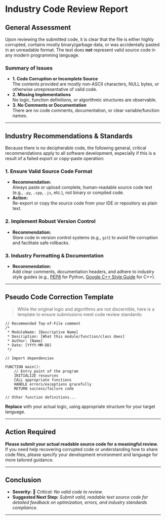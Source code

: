 # **Industry Code Review Report**

## **General Assessment**

Upon reviewing the submitted code, it is clear that the file is either highly corrupted, contains mostly binary/garbage data, or was accidentally pasted in an unreadable format. The text does **not** represent valid source code in any modern programming language.

### **Summary of Issues**
- **1. Code Corruption or Incomplete Source**  
  The contents provided are mostly non-ASCII characters, NULL bytes, or otherwise unrepresentative of valid code.
- **2. Missing Implementations**  
  No logic, function definitions, or algorithmic structures are observable.
- **3. No Comments or Documentation**  
  There are no code comments, documentation, or clear variable/function names.

---

## **Industry Recommendations & Standards**

Because there is no decipherable code, the following general, critical recommendations apply to all software development, especially if this is a result of a failed export or copy-paste operation:

### 1. **Ensure Valid Source Code Format**
- **Recommendation:**  
  Always paste or upload complete, human-readable source code text (e.g., `.py`, `.cpp`, `.js`, etc.), not binary or compiled code.
- **Action:**  
  Re-export or copy the source code from your IDE or repository as plain text.

### 2. **Implement Robust Version Control**
- **Recommendation:**  
  Store code in version control systems (e.g., `git`) to avoid file corruption and facilitate safe rollbacks.

### 3. **Industry Formatting & Documentation**
- **Recommendation:**  
  Add clear comments, documentation headers, and adhere to industry style guides (e.g., [PEP8](https://peps.python.org/pep-0008/) for Python, [Google C++ Style Guide](https://google.github.io/styleguide/cppguide.html) for C++).

---

## **Pseudo Code Correction Template**

> While the original logic and algorithms are not discernible, here is a template to ensure submissions meet code review standards:

```pseudo
// Recommended Top-of-File comment
/*
 * ModuleName: [Descriptive Name]
 * Description: [What this module/function/class does]
 * Author: [Name]
 * Date: [YYYY-MM-DD]
 */

// Import dependencies

FUNCTION main():
    // Entry point of the program
    INITIALIZE resources
    CALL appropriate functions
    HANDLE errors/exceptions gracefully
    RETURN success/failure code

// Other function definitions...

```

**Replace** with your actual logic, using appropriate structure for your target language.

---

## **Action Required**

**Please submit your actual readable source code for a meaningful review.**  
If you need help recovering corrupted code or understanding how to share code files, please specify your development environment and language for more tailored guidance.

---

## **Conclusion**

- **Severity:** 🚨 _Critical: No valid code to review._
- **Suggested Next Step:** _Submit valid, readable text source code for detailed feedback on optimization, errors, and industry standards compliance._

---
